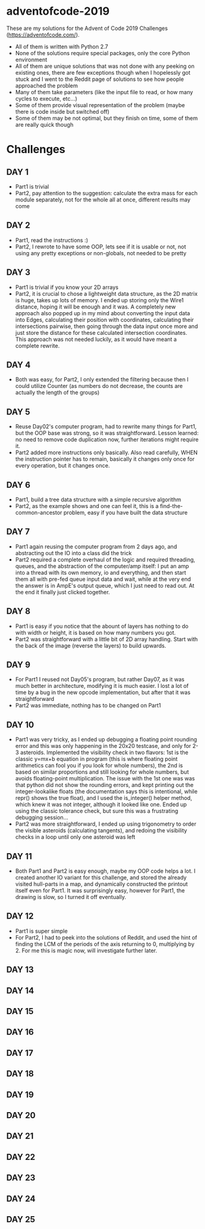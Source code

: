 # adventofcode-2019

These are my solutions for the Advent of Code 2019 Challenges (https://adventofcode.com/).

* All of them is written with Python 2.7
* None of the solutions require special packages, only the core Python environment
* All of them are unique solutions that was not done with any peeking on existing ones, there are few exceptions though when I hopelessly got stuck and I went to the Reddit page of solutions to see how people approached the problem
* Many of them take parameters (like the input file to read, or how many cycles to execute, etc...)
* Some of them provide visual representation of the problem (maybe there is code inside but switched off)
* Some of them may be not optimal, but they finish on time, some of them are really quick though


# Challenges

## DAY 1
* Part1 is trivial
* Part2, pay attention to the suggestion: calculate the extra mass for each module separately, not for the whole all at once, different results may come

## DAY 2
* Part1, read the instructions :)
* Part2, I rewrote to have some OOP, lets see if it is usable or not, not using any pretty exceptions or non-globals, not needed to be pretty

## DAY 3
* Part1 is trivial if you know your 2D arrays
* Part2, it is crucial to chose a lightweight data structure, as the 2D matrix is huge, takes up lots of memory. I ended up storing only the Wire1 distance, hoping it will be enough and it was. A completely new approach also popped up in my mind about converting the input data into Edges, calculating their position with coordinates, calculating their intersections pairwise, then going through the data input once more and just store the distance for these calculated intersection coordinates. This approach was not needed luckily, as it would have meant a complete rewrite.

## DAY 4
* Both was easy, for Part2, I only extended the filtering because then I could utilize Counter (as numbers do not decrease, the counts are actually the length of the groups)

## DAY 5
* Reuse Day02's computer program, had to rewrite many things for Part1, but the OOP base was strong, so it was straightforward. Lesson learned: no need to remove code duplication now, further iterations might require it.
* Part2 added more instructions only basically. Also read carefully, WHEN the instruction pointer has to remain, basically it changes only once for every operation, but it changes once.

## DAY 6
* Part1, build a tree data structure with a simple recursive algorithm
* Part2, as the example shows and one can feel it, this is a find-the-common-ancestor problem, easy if you have built the data structure

## DAY 7
* Part1 again reusing the computer program from 2 days ago, and abstracting out the IO into a class did the trick
* Part2 required a complete overhaul of the logic and required threading, queues, and the abstraction of the computer/amp itself: I put an amp into a thread with its own memory, io and everything, and then start them all with pre-fed queue input data and wait, while at the very end the answer is in AmpE's output queue, which I just need to read out. At the end it finally just clicked together.

## DAY 8
* Part1 is easy if you notice that the abount of layers has nothing to do with width or height, it is based on how many numbers you got.
* Part2 was straightforward with a little bit of 2D array handling. Start with the back of the image (reverse the layers) to build upwards.

## DAY 9
* For Part1 I reused not Day05's program, but rather Day07, as it was much better in architecture, modifying it is much easier. I lost a lot of time by a bug in the new opcode implementation, but after that it was straightforward
* Part2 was immediate, nothing has to be changed on Part1

## DAY 10
* Part1 was very tricky, as I ended up debugging a floating point rounding error and this was only happening in the 20x20 testcase, and only for 2-3 asteroids. Implemented the visibility check in two flavors: 1st is the classic y=mx+b equation in program (this is where floating point arithmetics can fool you if you look for whole numbers), the 2nd is based on similar proportions and still looking for whole numbers, but avoids floating-point multiplication. The issue with the 1st one was was that python did not show the rounding errors, and kept printing out the integer-lookalike floats (the documentation says this is intentional, while repr() shows the true float), and I used the is_integer() helper method, which knew it was not integer, although it looked like one. Ended up using the classic tolerance check, but sure this was a frustrating debugging session...
* Part2 was more straightforward, I ended up using trigonometry to order the visible asteroids (calculating tangents), and redoing the visibility checks in a loop until only one asteroid was left

## DAY 11
* Both Part1 and Part2 is easy enough, maybe my OOP code helps a lot. I created another IO variant for this challenge, and stored the already visited hull-parts in a map, and dynamically constructed the printout itself even for Part1. It was surprisingly easy, however for Part1, the drawing is slow, so I turned it off eventually.

## DAY 12
* Part1 is super simple
* For Part2, I had to peek into the solutions of Reddit, and used the hint of finding the LCM of the periods of the axis returning to 0, multiplying by 2. For me this is magic now, will investigate further later.

## DAY 13

## DAY 14

## DAY 15

## DAY 16

## DAY 17

## DAY 18

## DAY 19

## DAY 20

## DAY 21

## DAY 22

## DAY 23

## DAY 24

## DAY 25
